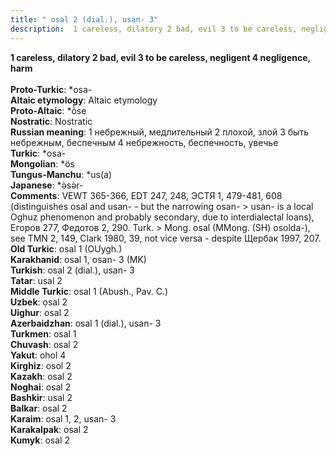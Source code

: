 ```yaml
---
title: " osal 2 (dial.), usan- 3"
description:  1 careless, dilatory 2 bad, evil 3 to be careless, negligent 4 negligence, harm
---
```

<p data-pagefind-weight="0.5">
<strong> 1 careless, dilatory 2 bad, evil 3 to be careless, negligent 4 negligence, harm</strong><br><br>
<strong>Proto-Turkic</strong>:  *osa-<br>
<strong>Altaic etymology</strong>:  Altaic etymology<br>
<strong> Proto-Altaic</strong>:  *ŏ̀se<br>
<strong>Nostratic</strong>:  Nostratic<br>
<strong>Russian meaning</strong>:  1 небрежный, медлительный 2 плохой, злой 3 быть небрежным, беспечным 4 небрежность, беспечность, увечье<br>
<strong>Turkic</strong>:  *osa-<br>
<strong>Mongolian</strong>:  *ös<br>
<strong>Tungus-Manchu</strong>:  *us(a)<br>
<strong>Japanese</strong>:  *ǝ̀sǝ̀r-<br>
<strong>Comments</strong>:  VEWT 365-366, EDT 247, 248, ЭСТЯ 1, 479-481, 608 (distinguishes osal and usan- - but the narrowing osan- > usan- is a local Oghuz phenomenon and probably secondary, due to interdialectal loans), Егоров 277, Федотов 2, 290. Turk. > Mong. osal (MMong. (SH) osolda-), see TMN 2, 149, Clark 1980, 39, not vice versa - despite Щербак 1997, 207.<br>
<strong>Old Turkic</strong>:  osal 1 (OUygh.)<br>
<strong>Karakhanid</strong>:  osal 1, osan- 3 (MK)<br>
<strong>Turkish</strong>:  osal 2 (dial.), usan- 3<br>
<strong>Tatar</strong>:  usal 2<br>
<strong>Middle Turkic</strong>:  osal 1 (Abush., Pav. C.)<br>
<strong>Uzbek</strong>:  ọsal 2<br>
<strong>Uighur</strong>:  osal 2<br>
<strong>Azerbaidzhan</strong>:  osal 1 (dial.), usan- 3<br>
<strong>Turkmen</strong>:  osal 1<br>
<strong>Chuvash</strong>:  osal 2<br>
<strong>Yakut</strong>:  ohol 4<br>
<strong>Kirghiz</strong>:  osol 2<br>
<strong>Kazakh</strong>:  osal 2<br>
<strong>Noghai</strong>:  osal 2<br>
<strong>Bashkir</strong>:  usal 2<br>
<strong>Balkar</strong>:  osal 2<br>
<strong>Karaim</strong>:  osal 1, 2, usan- 3<br>
<strong>Karakalpak</strong>:  osal 2<br>
<strong>Kumyk</strong>:  osal 2<br>

</p>
